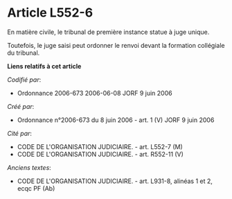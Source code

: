 # Article L552-6

En matière civile, le tribunal de première instance statue à juge unique.

Toutefois, le juge saisi peut ordonner le renvoi devant la formation collégiale du tribunal.

**Liens relatifs à cet article**

_Codifié par_:

  - Ordonnance 2006-673 2006-06-08 JORF 9 juin 2006

_Créé par_:

  - Ordonnance n°2006-673 du 8 juin 2006 - art. 1 (V) JORF 9 juin 2006

_Cité par_:

  - CODE DE L'ORGANISATION JUDICIAIRE. - art. L552-7 (M)
  - CODE DE L'ORGANISATION JUDICIAIRE. - art. R552-11 (V)

_Anciens textes_:

  - CODE DE L'ORGANISATION JUDICIAIRE. - art. L931-8, alinéas 1 et 2, ecqc PF (Ab)
